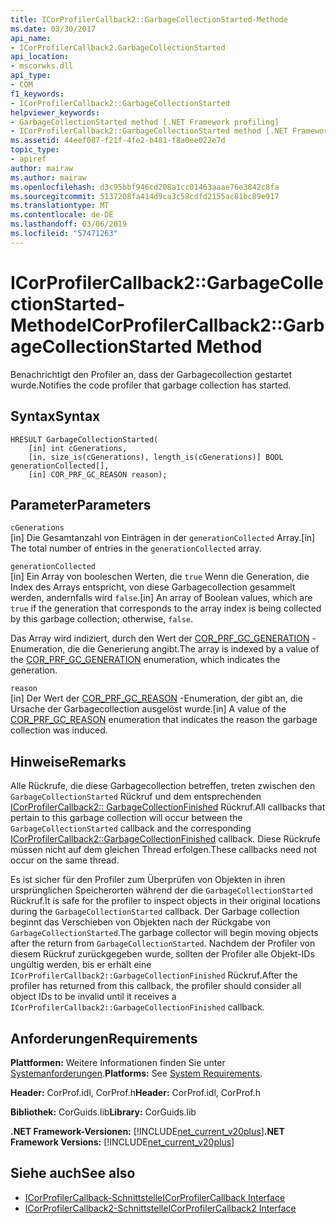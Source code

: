 ```yaml
---
title: ICorProfilerCallback2::GarbageCollectionStarted-Methode
ms.date: 03/30/2017
api_name:
- ICorProfilerCallback2.GarbageCollectionStarted
api_location:
- mscorwks.dll
api_type:
- COM
f1_keywords:
- ICorProfilerCallback2::GarbageCollectionStarted
helpviewer_keywords:
- GarbageCollectionStarted method [.NET Framework profiling]
- ICorProfilerCallback2::GarbageCollectionStarted method [.NET Framework profiling]
ms.assetid: 44eef087-f21f-4fe2-b481-f8a0ee022e7d
topic_type:
- apiref
author: mairaw
ms.author: mairaw
ms.openlocfilehash: d3c95bbf946cd208a1cc01463aaae76e3842c8fa
ms.sourcegitcommit: 5137208fa414d9ca3c58cdfd2155ac81bc89e917
ms.translationtype: MT
ms.contentlocale: de-DE
ms.lasthandoff: 03/06/2019
ms.locfileid: "57471263"
---
```

# <a name="icorprofilercallback2garbagecollectionstarted-method"></a><span data-ttu-id="f548b-102">ICorProfilerCallback2::GarbageCollectionStarted-Methode</span><span class="sxs-lookup"><span data-stu-id="f548b-102">ICorProfilerCallback2::GarbageCollectionStarted Method</span></span>
<span data-ttu-id="f548b-103">Benachrichtigt den Profiler an, dass der Garbagecollection gestartet wurde.</span><span class="sxs-lookup"><span data-stu-id="f548b-103">Notifies the code profiler that garbage collection has started.</span></span>  
  
## <a name="syntax"></a><span data-ttu-id="f548b-104">Syntax</span><span class="sxs-lookup"><span data-stu-id="f548b-104">Syntax</span></span>  
  
```  
HRESULT GarbageCollectionStarted(  
    [in] int cGenerations,  
    [in, size_is(cGenerations), length_is(cGenerations)] BOOL generationCollected[],  
    [in] COR_PRF_GC_REASON reason);  
```  
  
## <a name="parameters"></a><span data-ttu-id="f548b-105">Parameter</span><span class="sxs-lookup"><span data-stu-id="f548b-105">Parameters</span></span>  
 `cGenerations`  
 <span data-ttu-id="f548b-106">[in] Die Gesamtanzahl von Einträgen in der `generationCollected` Array.</span><span class="sxs-lookup"><span data-stu-id="f548b-106">[in] The total number of entries in the `generationCollected` array.</span></span>  
  
 `generationCollected`  
 <span data-ttu-id="f548b-107">[in] Ein Array von booleschen Werten, die `true` Wenn die Generation, die Index des Arrays entspricht, von diese Garbagecollection gesammelt werden, andernfalls wird `false`.</span><span class="sxs-lookup"><span data-stu-id="f548b-107">[in] An array of Boolean values, which are `true` if the generation that corresponds to the array index is being collected by this garbage collection; otherwise, `false`.</span></span>  
  
 <span data-ttu-id="f548b-108">Das Array wird indiziert, durch den Wert der [COR_PRF_GC_GENERATION](../../../../docs/framework/unmanaged-api/profiling/cor-prf-gc-generation-enumeration.md) -Enumeration, die die Generierung angibt.</span><span class="sxs-lookup"><span data-stu-id="f548b-108">The array is indexed by a value of the [COR_PRF_GC_GENERATION](../../../../docs/framework/unmanaged-api/profiling/cor-prf-gc-generation-enumeration.md) enumeration, which indicates the generation.</span></span>  
  
 `reason`  
 <span data-ttu-id="f548b-109">[in] Der Wert der [COR_PRF_GC_REASON](../../../../docs/framework/unmanaged-api/profiling/cor-prf-gc-reason-enumeration.md) -Enumeration, der gibt an, die Ursache der Garbagecollection ausgelöst wurde.</span><span class="sxs-lookup"><span data-stu-id="f548b-109">[in] A value of the [COR_PRF_GC_REASON](../../../../docs/framework/unmanaged-api/profiling/cor-prf-gc-reason-enumeration.md) enumeration that indicates the reason the garbage collection was induced.</span></span>  
  
## <a name="remarks"></a><span data-ttu-id="f548b-110">Hinweise</span><span class="sxs-lookup"><span data-stu-id="f548b-110">Remarks</span></span>  
 <span data-ttu-id="f548b-111">Alle Rückrufe, die diese Garbagecollection betreffen, treten zwischen den `GarbageCollectionStarted` Rückruf und dem entsprechenden [ICorProfilerCallback2:: GarbageCollectionFinished](../../../../docs/framework/unmanaged-api/profiling/icorprofilercallback2-garbagecollectionfinished-method.md) Rückruf.</span><span class="sxs-lookup"><span data-stu-id="f548b-111">All callbacks that pertain to this garbage collection will occur between the `GarbageCollectionStarted` callback and the corresponding [ICorProfilerCallback2::GarbageCollectionFinished](../../../../docs/framework/unmanaged-api/profiling/icorprofilercallback2-garbagecollectionfinished-method.md) callback.</span></span> <span data-ttu-id="f548b-112">Diese Rückrufe müssen nicht auf dem gleichen Thread erfolgen.</span><span class="sxs-lookup"><span data-stu-id="f548b-112">These callbacks need not occur on the same thread.</span></span>  
  
 <span data-ttu-id="f548b-113">Es ist sicher für den Profiler zum Überprüfen von Objekten in ihren ursprünglichen Speicherorten während der die `GarbageCollectionStarted` Rückruf.</span><span class="sxs-lookup"><span data-stu-id="f548b-113">It is safe for the profiler to inspect objects in their original locations during the `GarbageCollectionStarted` callback.</span></span> <span data-ttu-id="f548b-114">Der Garbage collection beginnt das Verschieben von Objekten nach der Rückgabe von `GarbageCollectionStarted`.</span><span class="sxs-lookup"><span data-stu-id="f548b-114">The garbage collector will begin moving objects after the return from `GarbageCollectionStarted`.</span></span> <span data-ttu-id="f548b-115">Nachdem der Profiler von diesem Rückruf zurückgegeben wurde, sollten der Profiler alle Objekt-IDs ungültig werden, bis er erhält eine `ICorProfilerCallback2::GarbageCollectionFinished` Rückruf.</span><span class="sxs-lookup"><span data-stu-id="f548b-115">After the profiler has returned from this callback, the profiler should consider all object IDs to be invalid until it receives a `ICorProfilerCallback2::GarbageCollectionFinished` callback.</span></span>  
  
## <a name="requirements"></a><span data-ttu-id="f548b-116">Anforderungen</span><span class="sxs-lookup"><span data-stu-id="f548b-116">Requirements</span></span>  
 <span data-ttu-id="f548b-117">**Plattformen:** Weitere Informationen finden Sie unter [Systemanforderungen](../../../../docs/framework/get-started/system-requirements.md).</span><span class="sxs-lookup"><span data-stu-id="f548b-117">**Platforms:** See [System Requirements](../../../../docs/framework/get-started/system-requirements.md).</span></span>  
  
 <span data-ttu-id="f548b-118">**Header:** CorProf.idl, CorProf.h</span><span class="sxs-lookup"><span data-stu-id="f548b-118">**Header:** CorProf.idl, CorProf.h</span></span>  
  
 <span data-ttu-id="f548b-119">**Bibliothek:** CorGuids.lib</span><span class="sxs-lookup"><span data-stu-id="f548b-119">**Library:** CorGuids.lib</span></span>  
  
 <span data-ttu-id="f548b-120">**.NET Framework-Versionen:** [!INCLUDE[net_current_v20plus](../../../../includes/net-current-v20plus-md.md)]</span><span class="sxs-lookup"><span data-stu-id="f548b-120">**.NET Framework Versions:** [!INCLUDE[net_current_v20plus](../../../../includes/net-current-v20plus-md.md)]</span></span>  
  
## <a name="see-also"></a><span data-ttu-id="f548b-121">Siehe auch</span><span class="sxs-lookup"><span data-stu-id="f548b-121">See also</span></span>
- [<span data-ttu-id="f548b-122">ICorProfilerCallback-Schnittstelle</span><span class="sxs-lookup"><span data-stu-id="f548b-122">ICorProfilerCallback Interface</span></span>](../../../../docs/framework/unmanaged-api/profiling/icorprofilercallback-interface.md)
- [<span data-ttu-id="f548b-123">ICorProfilerCallback2-Schnittstelle</span><span class="sxs-lookup"><span data-stu-id="f548b-123">ICorProfilerCallback2 Interface</span></span>](../../../../docs/framework/unmanaged-api/profiling/icorprofilercallback2-interface.md)
